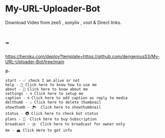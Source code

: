# My-URL-Uploader-Bot
Download Video from zee5 , sonyliv , voot &amp; Direct links.




# -


https://heroku.com/deploy?template=https://github.com/dengerous53/My-URL-Uploader-Bot/tree/main

#-
```
start - ✅ check I am alive or not 
help - 💮 Click here to know how to use me
about - 👮 Click here to know about me
settings - ⚗️ Click here to setup me
caption - 🌀 Click here to add caption as reply to media 
delthumb - ♨️ Click here to delete thumbnail
showthumb - 🏞️  Click here to showthumbnail
status - 🚇 Click here to check bot status
plans - 🔰  Click here to buy Subscription 
broadcast - ⛈️  Click here to broadcast for owner only
me - 🏔️ Click Here to get info
```
